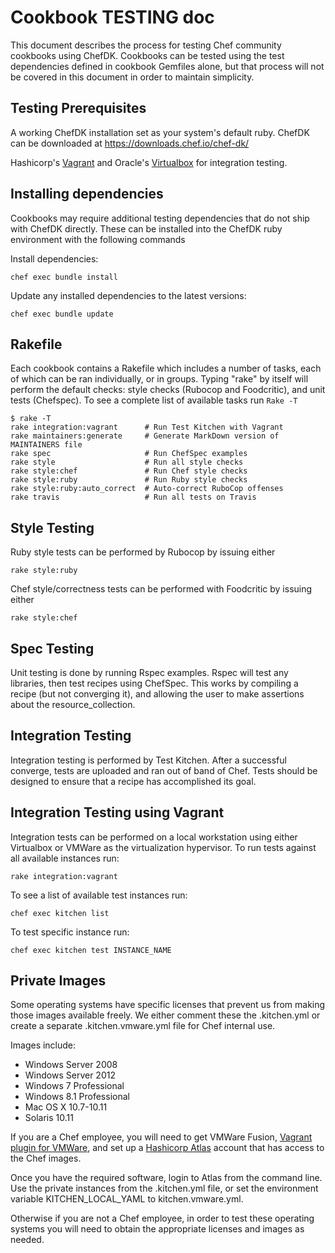# Cookbook TESTING doc

This document describes the process for testing Chef community cookbooks using ChefDK. Cookbooks can be tested using the test dependencies defined in cookbook Gemfiles alone, but that process will not be covered in this document in order to maintain simplicity.

## Testing Prerequisites

A working ChefDK installation set as your system's default ruby. ChefDK can be downloaded at <https://downloads.chef.io/chef-dk/>

Hashicorp's [Vagrant](https://www.vagrantup.com/downloads.html) and Oracle's [Virtualbox](https://www.virtualbox.org/wiki/Downloads) for integration testing.

## Installing dependencies

Cookbooks may require additional testing dependencies that do not ship with ChefDK directly. These can be installed into the ChefDK ruby environment with the following commands

Install dependencies:

```shell
chef exec bundle install
```

Update any installed dependencies to the latest versions:

```shell
chef exec bundle update
```

## Rakefile

Each cookbook contains a Rakefile which includes a number of tasks, each of which can be ran individually, or in groups. Typing "rake" by itself will perform the default checks: style checks (Rubocop and Foodcritic), and unit tests (Chefspec). To see a complete list of available tasks run `Rake -T`

```
$ rake -T
rake integration:vagrant      # Run Test Kitchen with Vagrant
rake maintainers:generate     # Generate MarkDown version of MAINTAINERS file
rake spec                     # Run ChefSpec examples
rake style                    # Run all style checks
rake style:chef               # Run Chef style checks
rake style:ruby               # Run Ruby style checks
rake style:ruby:auto_correct  # Auto-correct RuboCop offenses
rake travis                   # Run all tests on Travis
```

## Style Testing

Ruby style tests can be performed by Rubocop by issuing either

```shell
rake style:ruby
```

Chef style/correctness tests can be performed with Foodcritic by issuing either

```shell
rake style:chef
```

## Spec Testing

Unit testing is done by running Rspec examples. Rspec will test any libraries, then test recipes using ChefSpec. This works by compiling a recipe (but not converging it), and allowing the user to make assertions about the resource_collection.

## Integration Testing

Integration testing is performed by Test Kitchen. After a successful converge, tests are uploaded and ran out of band of Chef. Tests should be designed to ensure that a recipe has accomplished its goal.

## Integration Testing using Vagrant

Integration tests can be performed on a local workstation using either Virtualbox or VMWare as the virtualization hypervisor. To run tests against all available instances run:

```shell
rake integration:vagrant
```

To see a list of available test instances run:

```shell
chef exec kitchen list
```

To test specific instance run:

```shell
chef exec kitchen test INSTANCE_NAME
```

## Private Images

Some operating systems have specific licenses that prevent us from making those images available freely. We either comment these the .kitchen.yml or create a separate .kitchen.vmware.yml file for Chef internal use.

Images include:

- Windows Server 2008
- Windows Server 2012
- Windows 7 Professional
- Windows 8.1 Professional
- Mac OS X 10.7-10.11
- Solaris 10.11

If you are a Chef employee, you will need to get VMWare Fusion, [Vagrant plugin for VMWare](https://www.vagrantup.com/vmware/), and set up a [Hashicorp Atlas](https://www.hashicorp.com/atlas.html) account that has access to the Chef images.

Once you have the required software, login to Atlas from the command line. Use the private instances from the .kitchen.yml file, or set the environment variable KITCHEN_LOCAL_YAML to kitchen.vmware.yml.

Otherwise if you are not a Chef employee, in order to test these operating systems you will need to obtain the appropriate licenses and images as needed.
